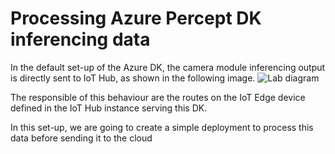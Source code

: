
# Processing Azure Percept DK inferencing data
In the default set-up of the Azure DK, the camera module inferencing output is directly sent to IoT Hub, as shown in the following image.
![Lab diagram](images/lab_1.png "Header Image")

The responsible of this behaviour are the routes on the IoT Edge device defined in the IoT Hub instance serving this DK.

In this set-up, we are going to create a simple deployment to process this data before sending it to the cloud

